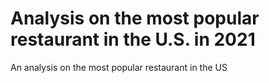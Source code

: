 # Analysis on the most popular restaurant in the U.S. in 2021
An analysis on the most popular restaurant in the US
